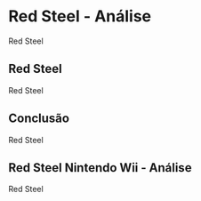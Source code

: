 ---
---

# Red Steel - Análise

Red Steel

## Red Steel

Red Steel

## Conclusão

Red Steel

## Red Steel Nintendo Wii - Análise

Red Steel
